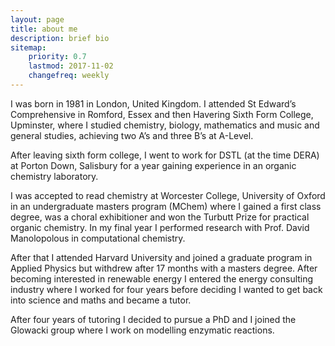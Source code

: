 ```yaml
---
layout: page
title: about me 
description: brief bio 
sitemap:
    priority: 0.7
    lastmod: 2017-11-02
    changefreq: weekly
---
```


I was born in 1981 in London, United Kingdom. I attended St Edward’s Comprehensive in Romford, Essex and then Havering Sixth Form College, Upminster, where I studied chemistry, biology, mathematics and music and general studies, achieving two A’s and three B’s at A-Level.

After leaving sixth form college, I went to work for DSTL (at the time DERA) at Porton Down, Salisbury for a year gaining experience in an organic chemistry laboratory.

I was accepted to read chemistry at Worcester College, University of Oxford in an undergraduate masters program (MChem) where I gained a first class degree, was a choral exhibitioner and won the Turbutt Prize for practical organic chemistry. In my final year I performed research with Prof. David Manolopolous in computational chemistry.

After that I attended Harvard University and joined a graduate program in Applied Physics but withdrew after 17 months with a masters degree.  After becoming interested in renewable energy I entered the energy consulting industry where I worked for four years before deciding I wanted to get back into science and maths and became a tutor.

After four years of tutoring I decided to pursue a PhD and I joined the Glowacki group where I work  on modelling enzymatic reactions.


